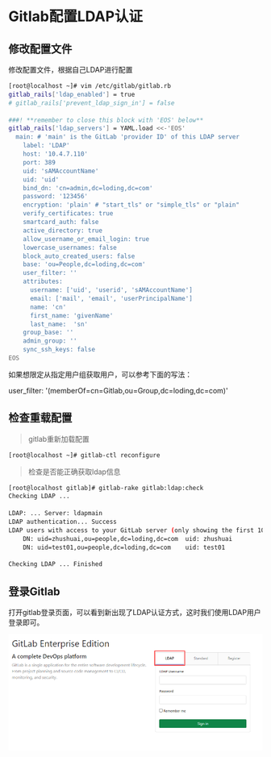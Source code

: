 # Gitlab配置LDAP认证



## 修改配置文件

修改配置文件，根据自己LDAP进行配置

```sh
[root@localhost ~]# vim /etc/gitlab/gitlab.rb
gitlab_rails['ldap_enabled'] = true
# gitlab_rails['prevent_ldap_sign_in'] = false

###! **remember to close this block with 'EOS' below**
gitlab_rails['ldap_servers'] = YAML.load <<-'EOS'
  main: # 'main' is the GitLab 'provider ID' of this LDAP server
    label: 'LDAP'
    host: '10.4.7.110'
    port: 389
    uid: 'sAMAccountName'
    uid: 'uid'
    bind_dn: 'cn=admin,dc=loding,dc=com'
    password: '123456'
    encryption: 'plain' # "start_tls" or "simple_tls" or "plain"
    verify_certificates: true
    smartcard_auth: false
    active_directory: true
    allow_username_or_email_login: true
    lowercase_usernames: false
    block_auto_created_users: false
    base: 'ou=People,dc=loding,dc=com'
    user_filter: ''
    attributes:
      username: ['uid', 'userid', 'sAMAccountName']
      email: ['mail', 'email', 'userPrincipalName']
      name: 'cn'
      first_name: 'givenName'
      last_name:  'sn'
    group_base: ''
    admin_group: ''
    sync_ssh_keys: false
EOS
```

如果想限定从指定用户组获取用户，可以参考下面的写法：

user_filter: '(memberOf=cn=Gitlab,ou=Group,dc=loding,dc=com)'

## 检查重载配置

> gitlab重新加载配置

```sh
[root@localhost ~]# gitlab-ctl reconfigure
```



> 检查是否能正确获取ldap信息

```sh
[root@localhost gitlab]# gitlab-rake gitlab:ldap:check
Checking LDAP ...

LDAP: ... Server: ldapmain
LDAP authentication... Success
LDAP users with access to your GitLab server (only showing the first 100 results)
	DN: uid=zhushuai,ou=people,dc=loding,dc=com	 uid: zhushuai
	DN: uid=test01,ou=people,dc=loding,dc=com	 uid: test01

Checking LDAP ... Finished
```



## 登录Gitlab

打开gitlab登录页面，可以看到新出现了LDAP认证方式，这时我们使用LDAP用户登录即可。

![image-20200924221824245](../images/image-20200924221824245.png)